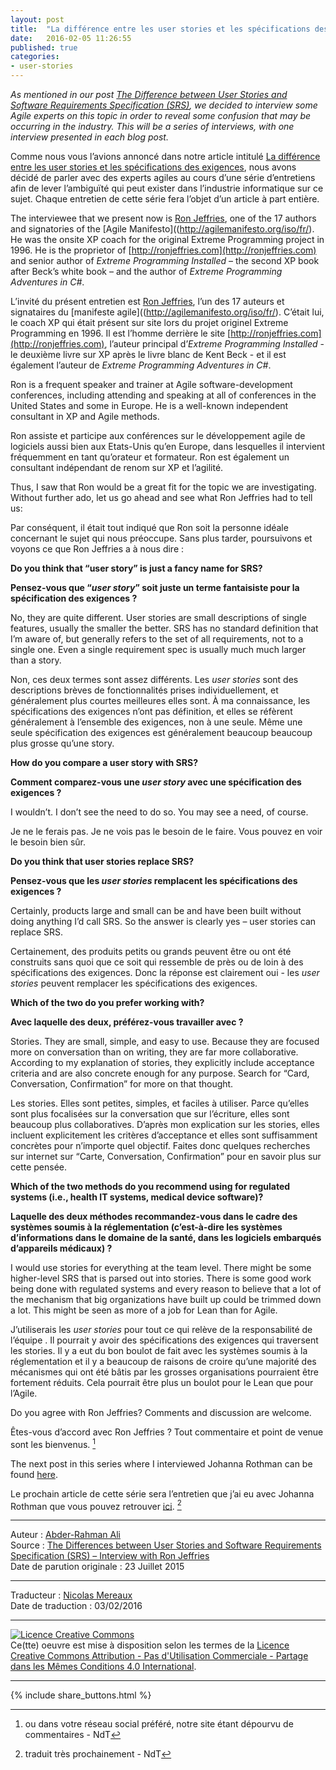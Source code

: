 ```yaml
---
layout: post
title:  "La différence entre les user stories et les spécifications des exigences - Entretien avec Ron Jeffries"
date:   2016-02-05 11:26:55
published: true
categories: 
- user-stories
---
```


_As mentioned in our post [The Difference between User Stories and Software Requirements Specification (SRS)](), we decided to interview some Agile experts on this topic in order to reveal some confusion that may be occurring in the industry. This will be a series of interviews, with one interview presented in each blog post._

Comme nous vous l’avions annoncé dans notre article intitulé [La différence entre les user stories et les spécifications des exigences](http://www.les-traducteurs-agiles.org/user-stories/2016/02/04/differences-entre-les-user-stories-et-les-specifications-des-exigences.html), nous avons décidé de parler avec des experts agiles au cours d’une série d’entretiens afin de lever l’ambiguïté qui peut exister dans l’industrie informatique sur ce sujet. Chaque entretien de cette série fera l’objet d’un article à part entière.

The interviewee that we present now is [Ron Jeffries](https://en.wikipedia.org/wiki/Ron_Jeffries), one of the 17 authors and signatories of the [Agile Manifesto]((http://agilemanifesto.org/iso/fr/). He was the onsite XP coach for the original Extreme Programming project in 1996. He is the proprietor of [http://ronjeffries.com](http://ronjeffries.com) and senior author of _Extreme Programming Installed_ – the second XP book after Beck’s white book – and the author of _Extreme Programming Adventures in C#_.

L’invité du présent entretien est [Ron Jeffries](https://fr.wikipedia.org/wiki/Ron_Jeffries), l’un des 17 auteurs et signataires du [manifeste agile]((http://agilemanifesto.org/iso/fr/). C’était lui, le coach XP qui était présent sur site lors du projet originel Extreme Programming en 1996. Il est l’homme derrière le site [http://ronjeffries.com](http://ronjeffries.com), l’auteur principal d’_Extreme Programming Installed_ - le deuxième livre sur XP après le livre blanc de Kent Beck - et il est également l’auteur de _Extreme Programming Adventures in C#_.

Ron is a frequent speaker and trainer at Agile software-development conferences, including attending and speaking at all of conferences in the United States and some in Europe. He is a well-known independent consultant in XP and Agile methods.

Ron assiste et participe aux conférences sur le développement agile de logiciels aussi bien aux Etats-Unis qu’en Europe, dans lesquelles il intervient fréquemment en tant qu’orateur et formateur. Ron est également un consultant indépendant de renom sur XP et l’agilité.

Thus, I saw that Ron would be a great fit for the topic we are investigating. Without further ado, let us go ahead and see what Ron Jeffries had to tell us:

Par conséquent, il était tout indiqué que Ron soit la personne idéale concernant le sujet qui nous préoccupe. Sans plus tarder, poursuivons et voyons ce que Ron Jeffries a à nous dire :

**Do you think that “user story” is just a fancy name for SRS?**

**Pensez-vous que “_user story_” soit juste un terme fantaisiste pour la spécification des exigences ?**

No, they are quite different. User stories are small descriptions of single features, usually the smaller the better. SRS has no standard definition that I’m aware of, but generally refers to the set of all requirements, not to a single one. Even a single requirement spec is usually much much larger than a story.

Non, ces deux termes sont assez différents. Les _user stories_ sont des descriptions brèves de fonctionnalités prises individuellement, et généralement plus courtes meilleures elles sont. À ma connaissance, les spécifications des exigences n’ont pas définition, et elles se réfèrent généralement à l’ensemble des exigences, non à une seule. Même une seule spécification des exigences est généralement beaucoup beaucoup plus grosse qu’une story. 

**How do you compare a user story with SRS?**

**Comment comparez-vous une _user story_ avec une spécification des exigences ?**

I wouldn’t. I don’t see the need to do so. You may see a need, of course.

Je ne le ferais pas. Je ne vois pas le besoin de le faire. Vous pouvez en voir le besoin bien sûr.

**Do you think that user stories replace SRS?**

**Pensez-vous que les _user stories_ remplacent les spécifications des exigences ?** 

Certainly, products large and small can be and have been built without doing anything I’d call SRS. So the answer is clearly yes – user stories can replace SRS.

Certainement, des produits petits ou grands peuvent être ou ont été construits sans quoi que ce soit qui ressemble de près ou de loin à des spécifications des exigences. Donc la réponse est clairement oui - les _user stories_ peuvent remplacer les spécifications des exigences. 

**Which of the two do you prefer working with?**

**Avec laquelle des deux, préférez-vous travailler avec ?**

Stories. They are small, simple, and easy to use. Because they are focused more on conversation than on writing, they are far more collaborative. According to my explanation of stories, they explicitly include acceptance criteria and are also concrete enough for any purpose. Search for “Card, Conversation, Confirmation” for more on that thought.

Les stories. Elles sont petites, simples, et faciles à utiliser. Parce qu’elles sont plus focalisées sur la conversation que sur l’écriture, elles sont beaucoup plus collaboratives. D’après mon explication sur les stories, elles incluent explicitement les critères d’acceptance et elles sont suffisamment concrètes pour n’importe quel objectif. Faites donc quelques recherches sur internet sur “Carte, Conversation, Confirmation” pour en savoir plus sur cette pensée.

**Which of the two methods do you recommend using for regulated systems (i.e., health IT systems, medical device software)?**

**Laquelle des deux méthodes recommandez-vous dans le cadre des systèmes soumis à la réglementation (c’est-à-dire les systèmes d’informations dans le domaine de la santé, dans les logiciels embarqués d’appareils médicaux) ?**

I would use stories for everything at the team level. There might be some higher-level SRS that is parsed out into stories. There is some good work being done with regulated systems and every reason to believe that a lot of the mechanism that big organizations have built up could be trimmed down a lot. This might be seen as more of a job for Lean than for Agile.

J’utiliserais les _user stories_ pour tout ce qui relève de la responsabilité de l’équipe . Il pourrait y avoir des spécifications des exigences qui traversent les stories. Il y a eut du bon boulot de fait avec les systèmes soumis à la réglementation et il y a beaucoup de raisons de croire qu’une majorité des mécanismes qui ont été bâtis par les grosses organisations pourraient être fortement réduits. Cela pourrait être plus un boulot pour le Lean que pour l’Agile.

Do you agree with Ron Jeffries? Comments and discussion are welcome.

Êtes-vous d’accord avec Ron Jeffries ? Tout commentaire et point de venue sont les bienvenus. [^1]

The next post in this series where I interviewed Johanna Rothman can be found [here](https://www.healthcareguys.com/?p=29726).

Le prochain article de cette série sera l’entretien que j’ai eu avec Johanna Rothman que vous pouvez retrouver [ici](https://www.healthcareguys.com/?p=29726). [^2]

[^1]: ou dans votre réseau social préféré, notre site étant dépourvu de commentaires - NdT
[^2]: traduit très prochainement - NdT

---  
Auteur : [Abder-Rahman Ali](https://twitter.com/abderhasan)  
Source : [The Differences between User Stories and Software Requirements Specification (SRS) – Interview with Ron Jeffries](https://www.healthcareguys.com/2015/07/23/difference-user-stories-software-requirements-specifications-srs-interview-ron-jeffries/)  
Date de parution originale : 23 Juillet 2015  

---
Traducteur : [Nicolas Mereaux](http://www.les-traducteurs-agiles.org/traducteurs/)  
Date de traduction : 03/02/2016  

---

<a rel="license" href="http://creativecommons.org/licenses/by-nc-sa/4.0/"><img alt="Licence Creative Commons" style="border-width:0" src="http://i.creativecommons.org/l/by-nc-sa/4.0/88x31.png" /></a><br />Ce(tte) oeuvre est mise à disposition selon les termes de la <a rel="license" href="http://creativecommons.org/licenses/by-nc-sa/4.0/">Licence Creative Commons Attribution - Pas d'Utilisation Commerciale - Partage dans les Mêmes Conditions 4.0 International</a>.

---

{% include share_buttons.html %}
